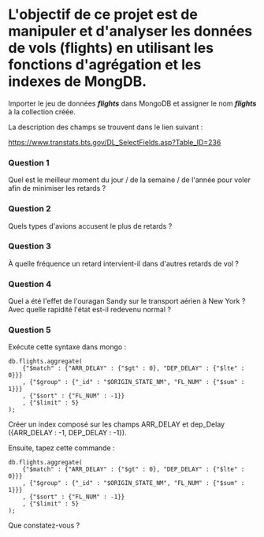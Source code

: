 # L'objectif de ce projet est de manipuler et d'analyser les données de vols (flights) en utilisant les fonctions d'agrégation et les indexes de MongDB. #

Importer le jeu de données ***flights*** dans MongoDB et assigner le nom ***flights*** à la collection créée. 

La description des champs se trouvent dans le lien suivant : 

https://www.transtats.bts.gov/DL_SelectFields.asp?Table_ID=236

### Question 1 ###

Quel est le meilleur moment du jour / de la semaine / de l'année pour voler afin de minimiser les retards ?

### Question 2 ###

Quels types d'avions accusent le plus de retards ? 


### Question 3 ###

À quelle fréquence un retard intervient-il dans d'autres retards de vol ?

### Question 4 ###

Quel a été l'effet de l'ouragan Sandy sur le transport aérien à New York ? Avec quelle rapidité l'état est-il redevenu normal ?

### Question 5 ###

Exécute cette syntaxe dans mongo :

```
db.flights.aggregate(
    {"$match" : {"ARR_DELAY" : {"$gt" : 0}, "DEP_DELAY" : {"$lte" : 0}}} 
    , {"$group" : {"_id" : "$ORIGIN_STATE_NM", "FL_NUM" : {"$sum" : 1}}}
    , {"$sort" : {"FL_NUM" : -1}}
    , {"$limit" : 5}
);
```

Créer un index composé sur les champs ARR_DELAY et dep_Delay ({ARR_DELAY : -1, DEP_DELAY : -1}). 

Ensuite, tapez cette commande :

```
db.flights.aggregate(
    {"$match" : {"ARR_DELAY" : {"$gt" : 0}, "DEP_DELAY" : {"$lte" : 0}}} 
    , {"$group" : {"_id" : "$ORIGIN_STATE_NM", "FL_NUM" : {"$sum" : 1}}}
    , {"$sort" : {"FL_NUM" : -1}}
    , {"$limit" : 5}
);
```
Que constatez-vous ?
